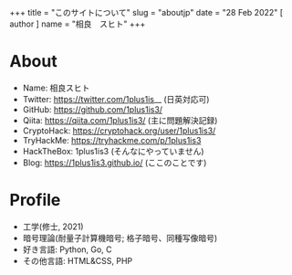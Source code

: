+++
title = "このサイトについて"
slug = "aboutjp"
date = "28 Feb 2022"
[ author ]
name = "相良　スヒト"
+++

# About
* Name: 相良スヒト
* Twitter: https://twitter.com/1plus1is__ (日英対応可)
* GitHub: https://github.com/1plus1is3/
* Qiita: https://qiita.com/1plus1is3/ (主に問題解決記録)
* CryptoHack: https://cryptohack.org/user/1plus1is3/
* TryHackMe: https://tryhackme.com/p/1plus1is3
* HackTheBox: 1plus1is3 (そんなにやっていません)
* Blog: https://1plus1is3.github.io/ (ここのことです)

# Profile
* 工学(修士, 2021)
* 暗号理論(耐量子計算機暗号; 格子暗号、同種写像暗号)
* 好き言語: Python, Go, C
* その他言語: HTML&CSS, PHP
